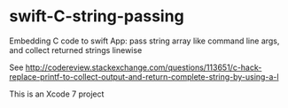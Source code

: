 # swift-C-string-passing
Embedding C code to swift App: pass string array like command line args, and collect returned strings linewise

See http://codereview.stackexchange.com/questions/113651/c-hack-replace-printf-to-collect-output-and-return-complete-string-by-using-a-l

This is an Xcode 7 project
